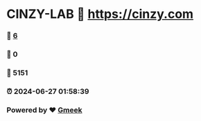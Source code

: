 # CINZY-LAB :link: https://cinzy.com 
### :page_facing_up: [6](https://cinzy.com/tag.html) 
### :speech_balloon: 0 
### :hibiscus: 5151 
### :alarm_clock: 2024-06-27 01:58:39 
### Powered by :heart: [Gmeek](https://github.com/Meekdai/Gmeek)
